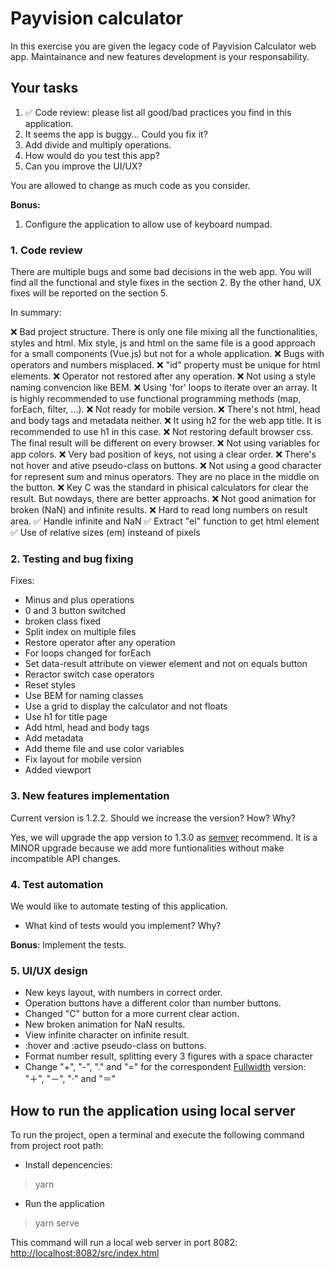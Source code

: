 # Payvision calculator

In this exercise you are given the legacy code of Payvision Calculator web app. Maintainance and new features development is your responsability.

## Your tasks

1. ✅ Code review: please list all good/bad practices you find in this application.
2. It seems the app is buggy... Could you fix it?
3. Add divide and multiply operations.
4. How would do you test this app?
5. Can you improve the UI/UX?

You are allowed to change as much code as you consider.

**Bonus:**

1. Configure the application to allow use of keyboard numpad.

### 1. Code review

There are multiple bugs and some bad decisions in the web app.
You will find all the functional and style fixes in the section 2.
By the other hand, UX fixes will be reported on the section 5.

In summary:

❌ Bad project structure. There is only one file mixing all the functionalities, styles and html. Mix style, js and html on the same file is a good approach for a small components (Vue.js) but not for a whole application.
❌ Bugs with operators and numbers misplaced.
❌ "id" property must be unique for html elements.
❌ Operator not restored after any operation.
❌ Not using a style naming convencion like BEM.
❌ Using 'for' loops to iterate over an array. It is highly recommended to use functional programming methods (map, forEach, filter, ...).
❌ Not ready for mobile version.
❌ There's not html, head and body tags and metadata neither.
❌ It using h2 for the web app title. It is recommended to use h1 in this case.
❌ Not restoring default browser css. The final result will be different on every browser.
❌ Not using variables for app colors.
❌ Very bad position of keys, not using a clear order.
❌ There's not hover and ative pseudo-class on buttons.
❌ Not using a good character for represent sum and minus operators. They are no place in the middle on the button.
❌ Key C was the standard in phisical calculators for clear the result. But nowdays, there are better approachs.
❌ Not good animation for broken (NaN) and infinite results.
❌ Hard to read long numbers on result area.
✅ Handle infinite and NaN
✅ Extract "el" function to get html element
✅ Use of relative sizes (em) insteand of pixels

### 2. Testing and bug fixing

Fixes:

- Minus and plus operations
- 0 and 3 button switched
- broken class fixed
- Split index on multiple files
- Restore operator after any operation
- For loops changed for forEach
- Set data-result attribute on viewer element and not on equals button
- Reractor switch case operators
- Reset styles
- Use BEM for naming classes
- Use a grid to display the calculator and not floats
- Use h1 for title page
- Add html, head and body tags
- Add metadata
- Add theme file and use color variables
- Fix layout for mobile version
- Added viewport

### 3. New features implementation

Current version is 1.2.2. Should we increase the version? How? Why?

Yes, we will upgrade the app version to 1.3.0 as [semver](https://semver.org/) recommend.
It is a MINOR upgrade because we add more funtionalities without make incompatible API changes.

### 4. Test automation

We would like to automate testing of this application.

- What kind of tests would you implement? Why?

**Bonus**: Implement the tests.

### 5. UI/UX design

- New keys layout, with numbers in correct order.
- Operation buttons have a different color than number buttons.
- Changed "C" button for a more current clear action.
- New broken animation for NaN results.
- View infinite character on infinite result.
- :hover and :active pseudo-class on buttons.
- Format number result, splitting every 3 figures with a space character
- Change "+", "-", "." and "=" for the correspondent [Fullwidth](https://www.compart.com/en/unicode/search?q=fullwidth#characters) version: "＋", "－", "·" and "＝"

## How to run the application using local server

To run the project, open a terminal and execute the following command from project root path:

- Install depencencies:

> yarn

- Run the application

> yarn serve

This command will run a local web server in port 8082:
[http://localhost:8082/src/index.html](http://localhost:8082/src/index.html)
